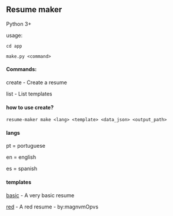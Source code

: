 ## Resume maker

Python 3+

usage:
```
cd app

make.py <command>
```

#### Commands:
  create - Create a resume

  list - List templates


#### how to use create?
```
resume-maker make <lang> <template> <data_json> <output_path>
```

#### langs
pt = portuguese

en = english

es = spanish


#### templates
[basic](examples/basic.pdf) - A very basic resume

[red](examples/red.pdf) - A red resume - by:magnvmOpvs
